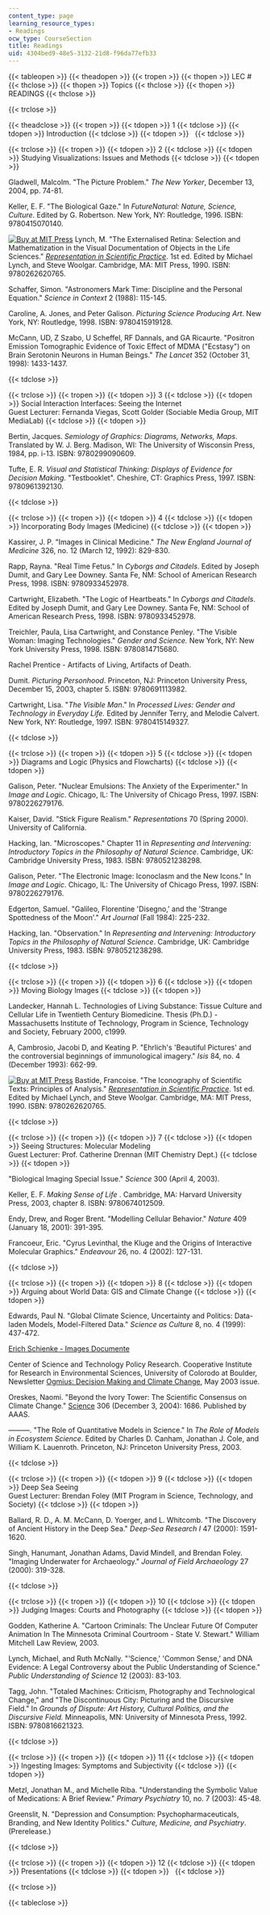 ```yaml
---
content_type: page
learning_resource_types:
- Readings
ocw_type: CourseSection
title: Readings
uid: 4304bed9-48e5-3132-21d8-f96da77efb33
---
```


{{< tableopen >}}
{{< theadopen >}}
{{< tropen >}}
{{< thopen >}}
LEC #
{{< thclose >}}
{{< thopen >}}
Topics
{{< thclose >}}
{{< thopen >}}
READINGS
{{< thclose >}}

{{< trclose >}}

{{< theadclose >}}
{{< tropen >}}
{{< tdopen >}}
1
{{< tdclose >}}
{{< tdopen >}}
Introduction
{{< tdclose >}}
{{< tdopen >}}
 
{{< tdclose >}}

{{< trclose >}}
{{< tropen >}}
{{< tdopen >}}
2
{{< tdclose >}}
{{< tdopen >}}
Studying Visualizations: Issues and Methods
{{< tdclose >}}
{{< tdopen >}}


Gladwell, Malcolm. "The Picture Problem." _The New Yorker_, December 13, 2004, pp. 74-81.

Keller, E. F. "The Biological Gaze." In _FutureNatural: Nature, Science, Culture_. Edited by G. Robertson. New York, NY: Routledge, 1996. ISBN: 9780415070140.

[![Buy at MIT Press](/images/mp_logo.gif)](https://mitpress.mit.edu/9780262620765) Lynch, M. "The Externalised Retina: Selection and Mathematization in the Visual Documentation of Objects in the Life Sciences." [_Representation in Scientific Practice_](https://mitpress.mit.edu/9780262620765). 1st ed. Edited by Michael Lynch, and Steve Woolgar. Cambridge, MA: MIT Press, 1990. ISBN: 9780262620765.

Schaffer, Simon. "Astronomers Mark Time: Discipline and the Personal Equation." _Science in Context_ 2 (1988): 115-145.

Caroline, A. Jones, and Peter Galison. _Picturing Science Producing Art_. New York, NY: Routledge, 1998. ISBN: 9780415919128.

McCann, UD, Z Szabo, U Scheffel, RF Dannals, and GA Ricaurte. "Positron Emission Tomographic Evidence of Toxic Effect of MDMA ("Ecstasy") on Brain Serotonin Neurons in Human Beings." _The Lancet_ 352 (October 31, 1998): 1433-1437.


{{< tdclose >}}

{{< trclose >}}
{{< tropen >}}
{{< tdopen >}}
3
{{< tdclose >}}
{{< tdopen >}}
Social Interaction Interfaces: Seeing the Internet  
Guest Lecturer: Fernanda Viegas, Scott Golder (Sociable Media Group, MIT MediaLab)
{{< tdclose >}}
{{< tdopen >}}


Bertin, Jacques. _Semiology of Graphics: Diagrams, Networks, Maps_. Translated by W. J. Berg. Madison, WI: The University of Wisconsin Press, 1984, pp. i-13. ISBN: 9780299090609.

Tufte, E. R. _Visual and Statistical Thinking: Displays of Evidence for Decision Making._ "Testbooklet". Cheshire, CT: Graphics Press, 1997. ISBN: 9780961392130.


{{< tdclose >}}

{{< trclose >}}
{{< tropen >}}
{{< tdopen >}}
4
{{< tdclose >}}
{{< tdopen >}}
Incorporating Body Images (Medicine)
{{< tdclose >}}
{{< tdopen >}}


Kassirer, J. P. "Images in Clinical Medicine." _The New England Journal of Medicine_ 326, no. 12 (March 12, 1992): 829-830.

Rapp, Rayna. "Real Time Fetus." In _Cyborgs and Citadels_. Edited by Joseph Dumit, and Gary Lee Downey. Santa Fe, NM: School of American Research Press, 1998. ISBN: 9780933452978.

Cartwright, Elizabeth. "The Logic of Heartbeats." In _Cyborgs and Citadels_. Edited by Joseph Dumit, and Gary Lee Downey. Santa Fe, NM: School of American Research Press, 1998. ISBN: 9780933452978.

Treichler, Paula, Lisa Cartwright, and Constance Penley. "The Visible Woman: Imaging Technologies." _Gender and Science._ New York, NY: New York University Press, 1998. ISBN: 9780814715680.

Rachel Prentice - Artifacts of Living, Artifacts of Death.

Dumit. _Picturing Personhood_. Princeton, NJ: Princeton University Press, December 15, 2003, chapter 5. ISBN: 9780691113982.

Cartwright, Lisa. "_The Visible Man_." In _Processed Lives: Gender and Technology in Everyday Life._ Edited by Jennifer Terry, and Melodie Calvert. New York, NY: Routledge, 1997. ISBN: 9780415149327.


{{< tdclose >}}

{{< trclose >}}
{{< tropen >}}
{{< tdopen >}}
5
{{< tdclose >}}
{{< tdopen >}}
Diagrams and Logic (Physics and Flowcharts)
{{< tdclose >}}
{{< tdopen >}}


Galison, Peter. "Nuclear Emulsions: The Anxiety of the Experimenter." In _Image and Logic_. Chicago, IL: The University of Chicago Press, 1997. ISBN: 9780226279176.

Kaiser, David. "Stick Figure Realism." _Representations_ 70 (Spring 2000). University of California.

Hacking, Ian. "Microscopes." Chapter 11 in _Representing and Intervening: Introductory Topics in the Philosophy of Natural Science_. Cambridge, UK: Cambridge University Press, 1983. ISBN: 9780521238298.

Galison, Peter. "The Electronic Image: Iconoclasm and the New Icons." In _Image and Logic_. Chicago, IL: The University of Chicago Press, 1997. ISBN: 9780226279176.

Edgerton, Samuel. "Galileo, Florentine 'Disegno,' and the 'Strange Spottedness of the Moon'." _Art Journal_ (Fall 1984): 225-232.

Hacking, Ian. "Observation." In _Representing and Intervening: Introductory Topics in the Philosophy of Natural Science_. Cambridge, UK: Cambridge University Press, 1983. ISBN: 9780521238298.


{{< tdclose >}}

{{< trclose >}}
{{< tropen >}}
{{< tdopen >}}
6
{{< tdclose >}}
{{< tdopen >}}
Moving Biology Images
{{< tdclose >}}
{{< tdopen >}}


Landecker, Hannah L. Technologies of Living Substance: Tissue Culture and Cellular Life in Twentieth Century Biomedicine. Thesis (Ph.D.) - Massachusetts Institute of Technology, Program in Science, Technology and Society, February 2000, c1999.

A, Cambrosio, Jacobi D, and Keating P. "Ehrlich's 'Beautiful Pictures' and the controversial beginnings of immunological imagery." _Isis_ 84, no. 4 (December 1993): 662-99.

[![Buy at MIT Press](/images/mp_logo.gif)](https://mitpress.mit.edu/9780262620765) Bastide, Francoise. "The Iconography of Scientific Texts: Principles of Analysis." [_Representation in Scientific Practice_](https://mitpress.mit.edu/9780262620765). 1st ed. Edited by Michael Lynch, and Steve Woolgar. Cambridge, MA: MIT Press, 1990. ISBN: 9780262620765.


{{< tdclose >}}

{{< trclose >}}
{{< tropen >}}
{{< tdopen >}}
7
{{< tdclose >}}
{{< tdopen >}}
Seeing Structures: Molecular Modeling  
Guest Lecturer: Prof. Catherine Drennan (MIT Chemistry Dept.)
{{< tdclose >}}
{{< tdopen >}}


"Biological Imaging Special Issue." _Science_ 300 (April 4, 2003).

Keller, E. F. _Making Sense of Life_ . Cambridge, MA: Harvard University Press, 2003, chapter 8. ISBN: 9780674012509.

Endy, Drew, and Roger Brent. "Modelling Cellular Behavior." _Nature_ 409 (January 18, 2001): 391-395.

Francoeur, Eric. "Cyrus Levinthal, the Kluge and the Origins of Interactive Molecular Graphics." _Endeavour_ 26, no. 4 (2002): 127-131.


{{< tdclose >}}

{{< trclose >}}
{{< tropen >}}
{{< tdopen >}}
8
{{< tdclose >}}
{{< tdopen >}}
Arguing about World Data: GIS and Climate Change
{{< tdclose >}}
{{< tdopen >}}


Edwards, Paul N. "Global Climate Science, Uncertainty and Politics: Data-laden Models, Model-Filtered Data." _Science as Culture_ 8, no. 4 (1999): 437-472.

[Erich Schienke - Images Documente](http://www.rpi.edu/)

Center of Science and Technology Policy Research. Cooperative Institute for Research in Environmental Sciences, University of Colorodo at Boulder, Newsletter [Ogmius: Decision Making and Climate Change](http://sciencepolicy.colorado.edu/ogmius/archives/issue_5/), May 2003 issue.

Oreskes, Naomi. "Beyond the Ivory Tower: The Scientific Consensus on Climate Change." [Science](http://www.sciencemag.org/) 306 (December 3, 2004): 1686. Published by AAAS.

———. "The Role of Quantitative Models in Science." In _The Role of Models in Ecosystem Science_. Edited by Charles D. Canham, Jonathan J. Cole, and William K. Lauenroth. Princeton, NJ: Princeton University Press, 2003.


{{< tdclose >}}

{{< trclose >}}
{{< tropen >}}
{{< tdopen >}}
9
{{< tdclose >}}
{{< tdopen >}}
Deep Sea Seeing  
Guest Lecturer: Brendan Foley (MIT Program in Science, Technology, and Society)
{{< tdclose >}}
{{< tdopen >}}


Ballard, R. D., A. M. McCann, D. Yoerger, and L. Whitcomb. "The Discovery of Ancient History in the Deep Sea." _Deep-Sea Research I_ 47 (2000): 1591-1620.

Singh, Hanumant, Jonathan Adams, David Mindell, and Brendan Foley. "Imaging Underwater for Archaeology." _Journal of Field Archaeology_ 27 (2000): 319-328.


{{< tdclose >}}

{{< trclose >}}
{{< tropen >}}
{{< tdopen >}}
10
{{< tdclose >}}
{{< tdopen >}}
Judging Images: Courts and Photography
{{< tdclose >}}
{{< tdopen >}}


Godden, Katherine A. "Cartoon Criminals: The Unclear Future Of Computer Animation In The Minnesota Criminal Courtroom - State V. Stewart." William Mitchell Law Review, 2003.

Lynch, Michael, and Ruth McNally. "'Science,' 'Common Sense,' and DNA Evidence: A Legal Controversy about the Public Understanding of Science." _Public Understanding of Science_ 12 (2003): 83-103.

Tagg, John. "Totaled Machines: Criticism, Photography and Technological Change," and "The Discontinuous City: Picturing and the Discursive Field." In _Grounds of Dispute: Art History, Cultural Politics, and the Discursive Field._ Minneapolis, MN: University of Minnesota Press, 1992. ISBN: 9780816621323.


{{< tdclose >}}

{{< trclose >}}
{{< tropen >}}
{{< tdopen >}}
11
{{< tdclose >}}
{{< tdopen >}}
Ingesting Images: Symptoms and Subjectivity
{{< tdclose >}}
{{< tdopen >}}


Metzl, Jonathan M., and Michelle Riba. "Understanding the Symbolic Value of Medications: A Brief Review." _Primary Psychiatry_ 10, no. 7 (2003): 45-48.

Greenslit, N. "Depression and Consumption: Psychopharmaceuticals, Branding, and New Identity Politics." _Culture, Medicine, and Psychiatry_. (Prerelease.)


{{< tdclose >}}

{{< trclose >}}
{{< tropen >}}
{{< tdopen >}}
12
{{< tdclose >}}
{{< tdopen >}}
Presentations
{{< tdclose >}}
{{< tdopen >}}
 
{{< tdclose >}}

{{< trclose >}}

{{< tableclose >}}
